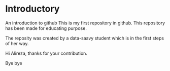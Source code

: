 # Introductory
An introduction to github
This is my first repository in github.
This repository has been made for educating purpose.

The reposity was created by a data-saavy student which is in the first steps of her way. 


Hi Alireza, thanks for your contribution.

Bye bye
